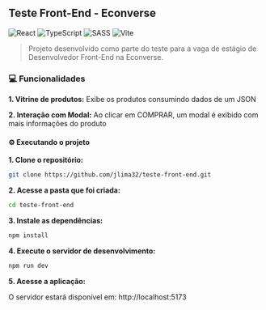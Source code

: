 ## Teste Front-End - Econverse 

![React](https://img.shields.io/badge/react-%2320232a.svg?style=for-the-badge&logo=react&logoColor=%2361DAFB) ![TypeScript](https://img.shields.io/badge/typescript-%23007ACC.svg?style=for-the-badge&logo=typescript&logoColor=white) ![SASS](https://img.shields.io/badge/SASS-hotpink.svg?style=for-the-badge&logo=SASS&logoColor=white) ![Vite](https://img.shields.io/badge/vite-%23646CFF.svg?style=for-the-badge&logo=vite&logoColor=white)

> Projeto desenvolvido como parte do teste para a vaga de estágio de Desenvolvedor Front-End na Econverse. 

### 💻 Funcionalidades

**1. Vitrine de produtos:** Exibe os produtos consumindo dados de um JSON

**2. Interação com Modal:** Ao clicar em COMPRAR, um modal é exibido com mais informações do produto

#### ⚙️ Executando o projeto
**1. Clone o repositório:**
```bash
git clone https://github.com/jlima32/teste-front-end.git
```
**2. Acesse a pasta que foi criada:**
```bash
cd teste-front-end
```
**3. Instale as dependências:**
```bash
npm install
```
**4. Execute o servidor de desenvolvimento:**
```bash
npm run dev
```
**5. Acesse a aplicação:**

O servidor estará disponível em: http://localhost:5173

